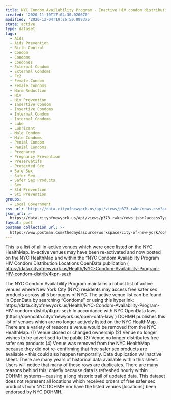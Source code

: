 ```yaml
---
title: NYC Condom Availability Program - Inactive HIV condom distribution locations
created: '2020-11-10T17:04:30.020670'
modified: '2020-12-04T19:26:50.089375'
state: active
type: dataset
tags:
  - Aids
  - Aids Prevention
  - Birth Control
  - Condom
  - Condoms
  - Condones
  - External Condom
  - External Condoms
  - Fc2
  - Female Condom
  - Female Condoms
  - Harm Reduction
  - Hiv
  - Hiv Prevention
  - Insertive Condom
  - Insertive Condoms
  - Internal Condom
  - Internal Condoms
  - Lube
  - Lubricant
  - Male Condom
  - Male Condoms
  - Penial Condom
  - Penial Condoms
  - Pregnancy
  - Pregnancy Prevention
  - Preservatifs
  - Protected Sex
  - Safe Sex
  - Safer Sex
  - Safer Sex Products
  - Sex
  - Std Prevention
  - Sti Prevention
groups:
  - Local Government
csv_url: 'https://data.cityofnewyork.us/api/views/p373-rwkn/rows.csv?accessType=DOWNLOAD'
json_url: >-
  https://data.cityofnewyork.us/api/views/p373-rwkn/rows.json?accessType=DOWNLOAD
layout: post
postman_collection_url: >-
  https://www.postman.com/thedaydasource/workspace/city-of-new-york/collection/15909983-1d978df8-600f-4020-a005-b6fc5e3ff881
---
```

This is a list of all in-active venues which were once listed on the NYC HealthMap. In-active venues may have been re-activated and now posted on the NYC HealthMap and within the “NYC Condom Availability Program HIV Condom Distribution Locations OpenData publication ( https://data.cityofnewyork.us/Health/NYC-Condom-Availability-Program-HIV-condom-distrib/4kpn-sezh 
</p>
The NYC Condom Availability Program maintains a robust list of active venues where New York City (NYC) residents may access free safer sex products across all 5 boroughs of NYC. The active venue list can be found in OpenData by searching “Condoms” or using this hyperlink: https://data.cityofnewyork.us/Health/NYC-Condom-Availability-Program-HIV-condom-distrib/4kpn-sezh
In accordance with NYC OpenData laws (https://opendata.cityofnewyork.us/open-data-law/ ) DOHMH publishes this list of venues which are no longer actively listed on the NYC HealthMap.
There are a variety of reasons a venue would be removed from the NYC HealthMap:
(1) Venue closed or changed ownership
(2) Venue no longer wishes to be advertised to the public
(3) Venue no longer distributes free safer sex products
(4) Venue was removed from the NYC HealthMap because they did not re-confirming that free safer sex products are available – this could also happen temporarily. 
Data duplication w/ inactive sheet. There are many years of historical data available within this sheet. Users will notice that many of those rows are duplicates. There are many reasons behind this; chiefly because data is refreshed hourly within DOHMH systems—causing a long historic trail of updated data. 
This dataset does not represent all locations which received orders of free safer sex products from NYC DOHMH nor have the listed venues [locations] been endorsed by NYC DOHMH.
